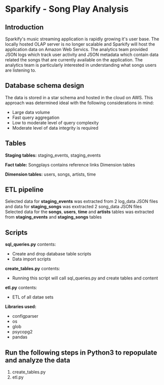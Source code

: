 
# **Sparkify -** Song Play Analysis

## Introduction
Sparkify's music streaming application is rapidly growing it's user base.  The locally hosted OLAP server is no longer scalable and Sparkify will host the application data on Amazon Web Servics.  The analytics team provided JSON logs which track user activity and JSON metadata which contain data related the songs that are currently available on the application.  The analytics team is particularly interested in understanding what songs users are listening to. 

## Database schema design
The data is stored in a star schema and hosted in the cloud on AWS.  This approach was determined ideal with the following considerations in mind:
- Large data volume
- Fast query aggregation
- Low to moderate level of query complexity
- Moderate level of data integrity is required

## Tables

**Staging tables:** staging_events, staging_events 

**Fact table:** Songplays contains reference links Dimension tables 

**Dimension tables:** users, songs, artists, time

## ETL pipeline

Selected data for **staging_events** was extracted from 2 log_data JSON files and data for **staging_songs** was exxtracted 2 song_data JSON files
Selected data for the **songs**, **users**, **time** and **artists** tables was extracted from **staging_events** and **staging_songs** tables

## Scripts

**sql_queries.py** contents:
- Create and drop database table scripts
- Data import scripts

**create_tables.py** contents:
- Running this script will call sql_queries.py and create tables and content

**etl.py** contents:
- ETL of all datae sets

**Libraries used:**
- configparser
- os
- glob
- psycopg2
- pandas


## Run the following steps in Python3 to repopulate and analyze the data 
1. create_tables.py
2. etl.py
